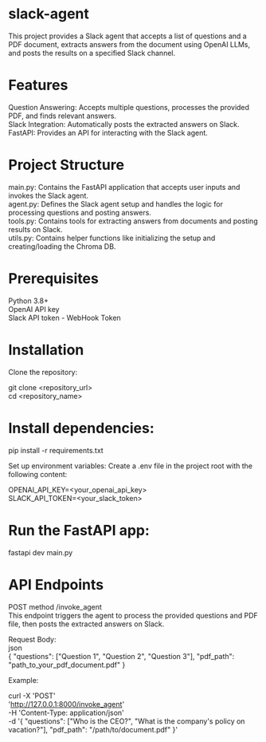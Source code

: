 # slack-agent

This project provides a Slack agent that accepts a list of questions and a PDF document, extracts answers from the document using OpenAI LLMs, and posts the results on a specified Slack channel.

# Features
Question Answering: Accepts multiple questions, processes the provided PDF, and finds relevant answers.<br/>
Slack Integration: Automatically posts the extracted answers on Slack.<br/>
FastAPI: Provides an API for interacting with the Slack agent.<br/>

# Project Structure
main.py: Contains the FastAPI application that accepts user inputs and invokes the Slack agent.<br/>
agent.py: Defines the Slack agent setup and handles the logic for processing questions and posting answers.<br/>
tools.py: Contains tools for extracting answers from documents and posting results on Slack.<br/>
utils.py: Contains helper functions like initializing the setup and creating/loading the Chroma DB.<br/>

# Prerequisites
Python 3.8+<br/>
OpenAI API key<br/>
Slack API token - WebHook Token<br/>


# Installation
Clone the repository:<br/>

git clone <repository_url><br/>
cd <repository_name><br/>

# Install dependencies:
pip install -r requirements.txt<br/>

Set up environment variables: Create a .env file in the project root with the following content:<br/>

OPENAI_API_KEY=<your_openai_api_key><br/>
SLACK_API_TOKEN=<your_slack_token><br/>

# Run the FastAPI app:

fastapi dev main.py<br/>

# API Endpoints

POST method /invoke_agent<br/>
This endpoint triggers the agent to process the provided questions and PDF file, then posts the extracted answers on Slack.<br/>

Request Body:<br/>
json<br/>
{
  "questions": ["Question 1", "Question 2", "Question 3"],
  "pdf_path": "path_to_your_pdf_document.pdf"
}

Example:<br/>

curl -X 'POST' \
  'http://127.0.0.1:8000/invoke_agent' \
  -H 'Content-Type: application/json' \
  -d '{
  "questions": ["Who is the CEO?", "What is the company's policy on vacation?"],
  "pdf_path": "/path/to/document.pdf"
}'
